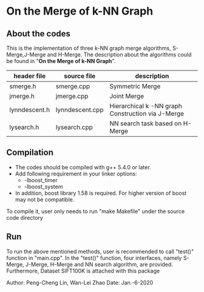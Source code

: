 # On the Merge of k-NN Graph

## About the codes

This is the implementation of three k-NN graph merge algorithms, S-Merge,J-Merge and H-Merge. The description about the algorithms could be found in "**On the Merge of k-NN Graph**".



 | header file    | source file     |  description|
 |-------|------|----------|
 | smerge.h       | smerge.cpp      |  Symmetric Merge |
 | jmerge.h       |  jmerge.cpp	   |  Joint Merge|
 | lynndescent.h  |  lynndescent.cpp|  Hierarchical k -NN graph Construction via J-Merge|
 | lysearch.h     |  lysearch.cpp   |  NN search task based on H-Merge|

## Compilation

* The codes should be compiled with g++ 5.4.0 or later. 
* Add following requirement in your linker options:
	* -lboost_timer
	* -lboost_system
* In addition, boost library 1.58 is required. For higher version of boost may not be compatible. 


To compile it, user only needs to run "make Makefile" under the source code directory

## Run
To run the above mentioned methods, user is recommended to call "test()" function in "main.cpp". In the "test()" function, four interfaces, namely S-Merge, J-Merge, H-Merge and NN search algorithm, are provided. Furthermore, Dataset SIFT100K is attached with this package


Author: Peng-Cheng Lin, Wan-Lei Zhao
Date: Jan.-6-2020
